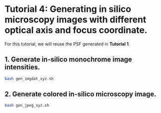 # Tutorial 4: Generating in silico microscopy images with different optical axis and focus coordinate.

For this tutorial, we will reuse the PSF generated in **Tutorial 1**.

## 1. Generate in-silico monochrome image intensities.
```bash
bash gen_imgdat_xyz.sh
```

## 2. Generate colored in-silico microscopy image.
```bash
bash gen_jpeg_xyz.sh
```
